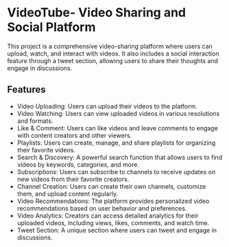 # VideoTube- Video Sharing and Social Platform
This project is a comprehensive video-sharing platform where users can upload, watch, and interact with videos. It also includes a social interaction feature through a tweet section, allowing users to share their thoughts and engage in discussions.

## Features
- Video Uploading: Users can upload their videos to the platform.
- Video Watching: Users can view uploaded videos in various resolutions and formats.
- Like & Comment: Users can like videos and leave comments to engage with content creators and other viewers.
- Playlists: Users can create, manage, and share playlists for organizing their favorite videos.
- Search & Discovery: A powerful search function that allows users to find videos by keywords, categories, and more.
- Subscriptions: Users can subscribe to channels to receive updates on new videos from their favorite creators.
- Channel Creation: Users can create their own channels, customize them, and upload content regularly.
- Video Recommendations: The platform provides personalized video recommendations based on user behavior and preferences.
- Video Analytics: Creators can access detailed analytics for their uploaded videos, including views, likes, comments, and watch time.
- Tweet Section: A unique section where users can tweet and engage in discussions.